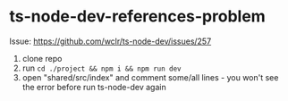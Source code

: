 # ts-node-dev-references-problem

Issue: https://github.com/wclr/ts-node-dev/issues/257

1. clone repo
2. run `cd ./project && npm i && npm run dev`
3. open "shared/src/index" and comment some/all lines - you won't see the error before run ts-node-dev again
